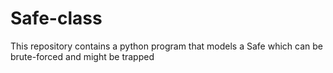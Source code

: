 # Safe-class
This repository contains a python program that models a Safe which can be brute-forced and might be trapped
